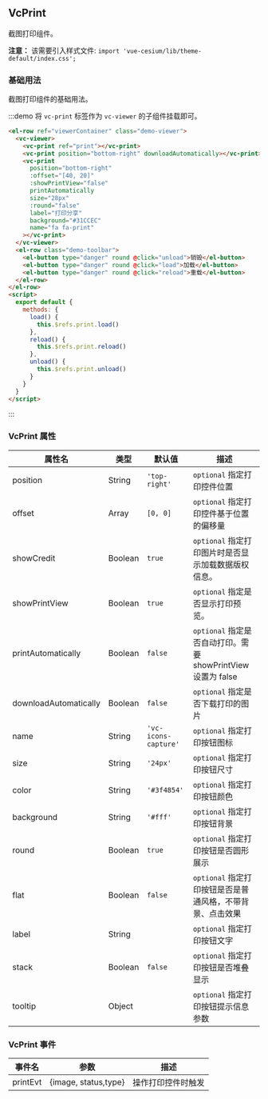 ## VcPrint

截图打印组件。

**注意：** 该需要引入样式文件: `import 'vue-cesium/lib/theme-default/index.css';`

### 基础用法

截图打印组件的基础用法。

:::demo 将 `vc-print` 标签作为 `vc-viewer` 的子组件挂载即可。

```html
<el-row ref="viewerContainer" class="demo-viewer">
  <vc-viewer>
    <vc-print ref="print"></vc-print>
    <vc-print position="bottom-right" downloadAutomatically></vc-print>
    <vc-print
      position="bottom-right"
      :offset="[40, 20]"
      :showPrintView="false"
      printAutomatically
      size="28px"
      :round="false"
      label="打印分享"
      background="#31CCEC"
      name="fa fa-print"
    ></vc-print>
  </vc-viewer>
  <el-row class="demo-toolbar">
    <el-button type="danger" round @click="unload">销毁</el-button>
    <el-button type="danger" round @click="load">加载</el-button>
    <el-button type="danger" round @click="reload">重载</el-button>
  </el-row>
</el-row>
<script>
  export default {
    methods: {
      load() {
        this.$refs.print.load()
      },
      reload() {
        this.$refs.print.reload()
      },
      unload() {
        this.$refs.print.unload()
      }
    }
  }
</script>
```

:::

### VcPrint 属性

| 属性名                | 类型    | 默认值               | 描述                                                         |
| --------------------- | ------- | -------------------- | ------------------------------------------------------------ |
| position              | String  | `'top-right'`        | `optional` 指定打印控件位置                                  |
| offset                | Array   | `[0, 0]`             | `optional` 指定打印控件基于位置的偏移量                      |
| showCredit            | Boolean | `true`               | `optional` 指定打印图片时是否显示加载数据版权信息。          |
| showPrintView         | Boolean | `true`               | `optional` 指定是否显示打印预览。                            |
| printAutomatically    | Boolean | `false`              | `optional` 指定是否自动打印。需要 showPrintView 设置为 false |
| downloadAutomatically | Boolean | `false`              | `optional` 指定是否下载打印的图片                            |
| name                  | String  | `'vc-icons-capture'` | `optional` 指定打印按钮图标                                  |
| size                  | String  | `'24px'`             | `optional` 指定打印按钮尺寸                                  |
| color                 | String  | `'#3f4854'`          | `optional` 指定打印按钮颜色                                  |
| background            | String  | `'#fff'`             | `optional` 指定打印按钮背景                                  |
| round                 | Boolean | `true`               | `optional` 指定打印按钮是否圆形展示                          |
| flat                  | Boolean | `false`              | `optional` 指定打印按钮是否是普通风格，不带背景、点击效果    |
| label                 | String  |                      | `optional` 指定打印按钮文字                                  |
| stack                 | Boolean | `false`              | `optional` 指定打印按钮是否堆叠显示                          |
| tooltip               | Object  |                      | `optional` 指定打印按钮提示信息参数                          |

### VcPrint 事件

| 事件名   | 参数                 | 描述               |
| -------- | -------------------- | ------------------ |
| printEvt | {image, status,type} | 操作打印控件时触发 |
